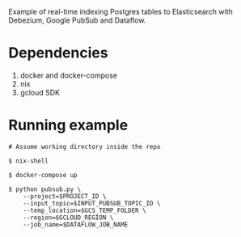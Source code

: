 
Example of real-time indexing Postgres tables to Elasticsearch with Debezium, Google PubSub and Dataflow.

# Dependencies

1. docker and docker-compose
2. nix
3. gcloud SDK

# Running example

```
# Assume working directory inside the repo

$ nix-shell

$ docker-compose up

$ python pubsub.py \
    --project=$PROJECT_ID \
    --input_topic=$INPUT_PUBSUB_TOPIC_ID \
    --temp_location=$GCS_TEMP_FOLDER \
    --region=$GCLOUD_REGION \
    --job_name=$DATAFLOW_JOB_NAME 
```
